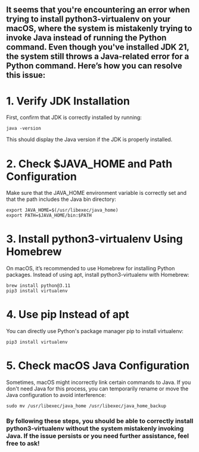 ## It seems that you're encountering an error when trying to install python3-virtualenv on your macOS, where the system is mistakenly trying to invoke Java instead of running the Python command. Even though you've installed JDK 21, the system still throws a Java-related error for a Python command. Here’s how you can resolve this issue:

# 1. Verify JDK Installation
First, confirm that JDK is correctly installed by running:

```
java -version
```
This should display the Java version if the JDK is properly installed.

# 2. Check $JAVA_HOME and Path Configuration
Make sure that the JAVA_HOME environment variable is correctly set and that the path includes the Java bin directory:

```
export JAVA_HOME=$(/usr/libexec/java_home)
export PATH=$JAVA_HOME/bin:$PATH
```
# 3. Install python3-virtualenv Using Homebrew
On macOS, it’s recommended to use Homebrew for installing Python packages. Instead of using apt, install python3-virtualenv with Homebrew:

```
brew install python@3.11
pip3 install virtualenv
```
# 4. Use pip Instead of apt
You can directly use Python's package manager pip to install virtualenv:

```
pip3 install virtualenv
```
# 5. Check macOS Java Configuration
Sometimes, macOS might incorrectly link certain commands to Java. If you don't need Java for this process, you can temporarily rename or move the Java configuration to avoid interference:

```
sudo mv /usr/libexec/java_home /usr/libexec/java_home_backup
```
### By following these steps, you should be able to correctly install python3-virtualenv without the system mistakenly invoking Java. If the issue persists or you need further assistance, feel free to ask!
